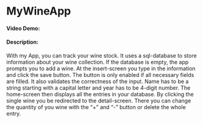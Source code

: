# MyWineApp
#### Video Demo:  <URL HERE>
#### Description:
With my App, you can track your wine stock. It uses a sql-database to store information about your wine collection.
If the database is empty, the app prompts you to add a wine. At the insert-screen you type in the information and click the save button.
The button is only enabled if all necessary fields are filled. It also validates the correctness of the input.
Name has to be a string starting with a capital letter and year has to be 4-digit number.
The home-screen then displays all the entries in your database. By clicking the single wine you be redirected to the detail-screen.
There you can change the quantity of you wine with the “+” and “-” button or delete the whole entry.
